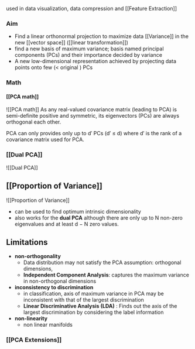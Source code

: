 used in data visualization, data compression and [[Feature Extraction]]
### Aim
- Find a linear orthonormal projection to maximize data [[Variance]] in the new [[vector space]] ([[linear transformation]])
- find a new basis of maximum variance; basis named principal components (PCs) and their importance decided by variance
- A new low-dimensional representation achieved by projecting data points onto few (< original ) PCs

### Math
#### [[PCA math]]
![[PCA math]]
As any real-valued covariance matrix (leading to PCA) is semi-definite positive and symmetric, its eigenvectors (PCs) are always orthogonal each other. 

PCA can only provides only up to d′ PCs (d′ ≤ d) where d′ is the rank of a covariance matrix used for PCA.
### [[Dual PCA]]
![[Dual PCA]]

## [[Proportion of Variance]]

![[Proportion of Variance]]

- can be used to find optimum intrinsic dimensionality
- also works for the **dual PCA** although there are only up to N non-zero eigenvalues and at least d − N zero values.
## Limitations
- **non-orthogonality**
	- Data distribution may not satisfy the PCA assumption: orthogonal dimensions,
	- **Independent Component Analysis**: captures the maximum variance in non-orthogonal dimensions
- **inconsistency to discrimination**
	- in classification, axis of maximum variance in PCA may be inconsistent with that of the largest discrimination
	- **Linear Discriminative Analysis (LDA)** : Finds out the axis of the largest discrimination by considering the label information
- **non-linearity**
	- non linear manifolds

### [[PCA Extensions]]
